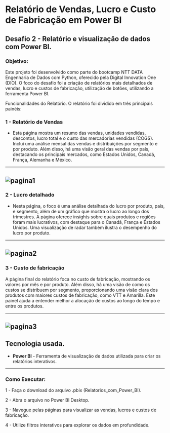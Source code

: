 <h1>Relatório de Vendas, Lucro e Custo de Fabricação em Power BI</h1> 

<h2>Desafio 2 - Relatório e visualização de dados com Power BI.</h2>

<h3>Objetivo:</h3>
<p>Este projeto foi desenvolvido como parte do bootcamp NTT DATA Engenharia de Dados com Python, oferecido pela Digital Innovation One (DIO). O foco do desafio foi a criação de relatórios mais detalhados de vendas, lucro e custos de fabricação, utilização de botões, utilizando a ferramenta Power BI.</p>

Funcionalidades do Relatório.
O relatório foi dividido em três principais painéis:

<h3>1 -  Relatório de Vendas </h3>

- Esta página mostra um resumo das vendas, unidades vendidas, descontos, lucro total e o custo das mercadorias vendidas (COGS). Inclui uma análise mensal das vendas e distribuições por segmento e por produto. Além disso, há uma visão geral das vendas por país, destacando os principais mercados, como Estados Unidos, Canadá, França, Alemanha e México.
-------------------------------------------------------
![pagina1](https://github.com/user-attachments/assets/b7ac5c29-75b9-4130-ba49-036209aaec8d)
------------------------------------------------------

<h3>2 - Lucro detalhado</h3>

- Nesta página, o foco é uma análise detalhada do lucro por produto, país, e segmento, além de um gráfico que mostra o lucro ao longo dos trimestres. A página oferece insights sobre quais produtos e regiões foram mais lucrativos, com destaque para o Canadá, França e Estados Unidos. Uma visualização de radar também ilustra o desempenho do lucro por produto.

-------------------------------------------------------
![pagina2](https://github.com/user-attachments/assets/7c470298-9c69-498c-87e3-eeab012e64b9)
-------------------------------------------------------

<h3>3 - Custo de fabricação</h3>

A página final do relatório foca no custo de fabricação, mostrando os valores por mês e por produto. Além disso, há uma visão de como os custos se distribuem por segmento, proporcionando uma visão clara dos produtos com maiores custos de fabricação, como VTT e Amarilla. Este painel ajuda a entender melhor a alocação de custos ao longo do tempo e entre os produtos.

-------------------------------------------------------
![pagina3](https://github.com/user-attachments/assets/b1b3e0f1-547d-4e24-8109-0de7de7571c8)
-------------------------------------------------------

## Tecnologia usada.

- **Power BI** - Ferramenta de visualização de dados utilizada para criar os relatórios interativos.
-----------------------------------------------------------
### Como Executar:

1 - Faça o download do arquivo .pbix (Relatorios_com_Power_BI).

2 - Abra o arquivo no Power BI Desktop.

3 - Navegue pelas páginas para visualizar as vendas, lucros e custos de fabricação.

4 - Utilize filtros interativos para explorar os dados em profundidade.

